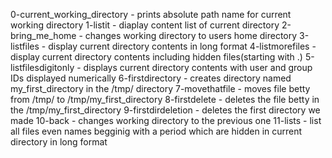 0-current_working_directory  -  prints absolute path name for current working directory
1-listit - diaplay content list of current directory
2-bring_me_home - changes working directory to users home directory
3-listfiles  - display current directory contents in long format
4-listmorefiles - display current directory contents including hidden files(starting with .)
5-listfilesdigitonly - displays current directory contents with user and group IDs displayed numerically
6-firstdirectory - creates directory named my_first_directory in the /tmp/ directory
7-movethatfile - moves file betty from /tmp/ to /tmp/my_first_directory
8-firstdelete - deletes the file betty in the /tmp/my_first_directory 
9-firstdirdeletion - deletes the first directory we made
10-back - changes working directory to the previous one 
11-lists - list all files even names begginig with a period which are hidden in current directory in long format
